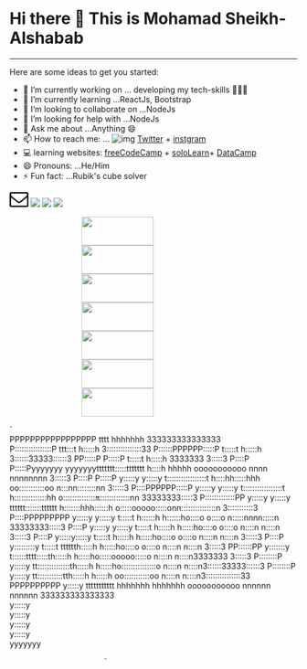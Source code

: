 #                                                          __Hi there 👋  This is Mohamad Sheikh-Alshabab__

-------------------------------------------

Here are some ideas to get you started:

- 🔭 I’m currently working on ... developing my tech-skills 🧑🏻‍💻 
- 🌱 I’m currently learning ...ReactJs, Bootstrap
- 👯 I’m looking to collaborate on ...NodeJs
- 🤔 I’m looking for help with ...NodeJs
- 💬 Ask me about ...Anything 😄
- 📫 How to reach me: ... ![img](https://camo.githubusercontent.com/4d00b21e95ad13be23cd63c527a39f04bf085b1b/68747470733a2f2f696d672e736869656c64732e696f2f62616467652f2532302d547769747465722d323641304544) [Twitter](https://twitter.com/AboAhmad12320) + [instgram](https://www.instagram.com/mohammadsheikhalshabab/)
- 💻  learning websites: [freeCodeCamp](https://www.freecodecamp.org/mohamad_sheikh_alshabab) + [soloLearn](https://www.sololearn.com/Profile/17836072)+ [DataCamp](https://www.datacamp.com/profile/alshababmoh)
- 😄 Pronouns: ...He/Him
- ⚡ Fun fact: ...Rubik's cube solver

<a href="mailto:alshabab.moh@gmail.com"><img style="max-width:100%" height="26" src="https://raw.githubusercontent.com/AntonioFalcao/AntonioFalcao/master/img/mail.png?raw=true"></a>
<a href="https://twitter.com/AboAhmad12320"><img style="max-width:100%" height="26" src="https://camo.githubusercontent.com/379cf92480a4fa6a1d6343c24245c00b8b8187b6/68747470733a2f2f63646e342e69636f6e66696e6465722e636f6d2f646174612f69636f6e732f696f6e69636f6e732f3531322f69636f6e2d736f6369616c2d747769747465722d3132382e706e67"></a>
<a href="https://www.linkedin.com/in/mohammad-sheikh-alshabab-134146197/"><img style="max-width:100%" height="26" src="https://camo.githubusercontent.com/100b569aaac203bbb58bba88d27ee2209307ed81/68747470733a2f2f63646e342e69636f6e66696e6465722e636f6d2f646174612f69636f6e732f6d6174657269612d736f6369616c2d667265652f32342f3033385f3030325f6c696e6b6564696e5f736f6369616c5f6e6574776f726b5f616e64726f69645f6d6174657269616c2d3132382e706e67"></a>
<a href="https://www.instagram.com/mohammadsheikhalshabab/"><img style="max-width:100%" height="26" src="https://camo.githubusercontent.com/a01714a0e6e1028c30542858a2a8ecd4ebd8a4c8/68747470733a2f2f63646e342e69636f6e66696e6465722e636f6d2f646174612f69636f6e732f7069636f6e732d736f6369616c2f35372f33382d696e7374616772616d2d322d3235362e706e67"></a>


<img style="max-width:100%;display:block;margin-left:auto;margin-right:auto;width:50%;" height="50" src="https://img.stackshare.io/service/1011/n1JRsFeB_400x400.png"> <img style="max-width:100%;display:block;margin-left:auto;margin-right:auto;width:50%;" height="50" src="https://img.stackshare.io/service/1028/ASOhU5xJ.png"><img style="max-width:100%;display:block;margin-left:auto;margin-right:auto;width:50%;" height="50" src="https://img.stackshare.io/service/27/sBsvBbjY.png"><img style="max-width:100%;display:block;margin-left:auto;margin-right:auto;width:50%;" height="50" src="https://encrypted-tbn0.gstatic.com/images?q=tbn:ANd9GcSuWcURtAAsXBrp2p0FLCBsJn3pYTufqKqJcbiXfnObYhwBfrwn&s">
<img style="max-width:100%;display:block;margin-left:auto;margin-right:auto;width:50%;" height="50" src="https://www.python.org/static/community_logos/python-logo-master-v3-TM-flattened.png">
<img style="max-width:100%;display:block;margin-left:auto;margin-right:auto;width:50%;" height="50" src="https://miro.medium.com/max/400/1*onZhQJU7A3ab6V1sHfMRkQ.jpeg"> 
<img style="max-width:100%;display:block;margin-left:auto;margin-right:auto;width:50%;" height="50" src="https://res.cloudinary.com/practicaldev/image/fetch/s--wCGgterD--/c_limit%2Cf_auto%2Cfl_progressive%2Cq_auto%2Cw_880/https://www.freecodecamp.org/news/content/images/size/w2000/2020/02/Ekran-Resmi-2019-11-18-18.08.13.png">


                                                                                                                                             
`                                                                                                                                             
PPPPPPPPPPPPPPPPP                                     tttt         hhhhhhh                                                 333333333333333   
P::::::::::::::::P                                 ttt:::t         h:::::h                                                3:::::::::::::::33 
P::::::PPPPPP:::::P                                t:::::t         h:::::h                                                3::::::33333::::::3
PP:::::P     P:::::P                               t:::::t         h:::::h                                                3333333     3:::::3
  P::::P     P:::::Pyyyyyyy           yyyyyyyttttttt:::::ttttttt    h::::h hhhhh          ooooooooooo   nnnn  nnnnnnnn                3:::::3
  P::::P     P:::::P y:::::y         y:::::y t:::::::::::::::::t    h::::hh:::::hhh     oo:::::::::::oo n:::nn::::::::nn              3:::::3
  P::::PPPPPP:::::P   y:::::y       y:::::y  t:::::::::::::::::t    h::::::::::::::hh  o:::::::::::::::on::::::::::::::nn     33333333:::::3 
  P:::::::::::::PP     y:::::y     y:::::y   tttttt:::::::tttttt    h:::::::hhh::::::h o:::::ooooo:::::onn:::::::::::::::n    3:::::::::::3  
  P::::PPPPPPPPP        y:::::y   y:::::y          t:::::t          h::::::h   h::::::ho::::o     o::::o  n:::::nnnn:::::n    33333333:::::3 
  P::::P                 y:::::y y:::::y           t:::::t          h:::::h     h:::::ho::::o     o::::o  n::::n    n::::n            3:::::3
  P::::P                  y:::::y:::::y            t:::::t          h:::::h     h:::::ho::::o     o::::o  n::::n    n::::n            3:::::3
  P::::P                   y:::::::::y             t:::::t    tttttth:::::h     h:::::ho::::o     o::::o  n::::n    n::::n            3:::::3
PP::::::PP                  y:::::::y              t::::::tttt:::::th:::::h     h:::::ho:::::ooooo:::::o  n::::n    n::::n3333333     3:::::3
P::::::::P                   y:::::y               tt::::::::::::::th:::::h     h:::::ho:::::::::::::::o  n::::n    n::::n3::::::33333::::::3
P::::::::P                  y:::::y                  tt:::::::::::tth:::::h     h:::::h oo:::::::::::oo   n::::n    n::::n3:::::::::::::::33 
PPPPPPPPPP                 y:::::y                     ttttttttttt  hhhhhhh     hhhhhhh   ooooooooooo     nnnnnn    nnnnnn 333333333333333   
                          y:::::y                                                                                                            
                         y:::::y                                                                                                             
                        y:::::y                                                                                                              
                       y:::::y                                                                                                               
                      yyyyyyy                                                                                                                
                                                                                                                                             
                           `                                                                                                                  

